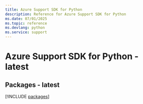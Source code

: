 ```yaml
---
title: Azure Support SDK for Python
description: Reference for Azure Support SDK for Python
ms.date: 07/01/2025
ms.topic: reference
ms.devlang: python
ms.service: support
---
```

# Azure Support SDK for Python - latest
## Packages - latest
[!INCLUDE [packages](support-index.md)]